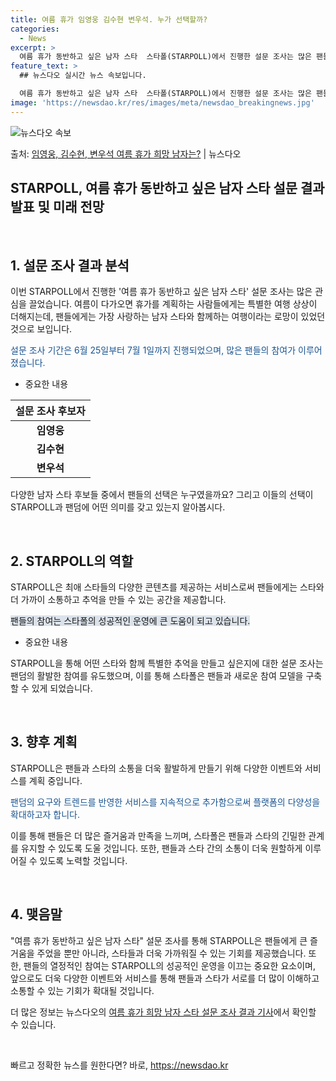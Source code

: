 ```yaml
---
title: 여름 휴가 임영웅 김수현 변우석. 누가 선택할까?
categories:
  - News
excerpt: >
  여름 휴가 동반하고 싶은 남자 스타  스타폴(STARPOLL)에서 진행한 설문 조사는 많은 팬들의 관심을 끌…
feature_text: >
  ## 뉴스다오 실시간 뉴스 속보입니다.

  여름 휴가 동반하고 싶은 남자 스타  스타폴(STARPOLL)에서 진행한 설문 조사는 많은 팬들의 관심을 끌…
image: 'https://newsdao.kr/res/images/meta/newsdao_breakingnews.jpg'
---
```


![뉴스다오 속보](https://newsdao.kr/res/images/meta/newsdao_breakingnews.jpg)

<p>출처: <a href="https://newsdao.kr/4462" rel="dofollow">임영웅, 김수현, 변우석 여름 휴가 희망 남자는?</a> | 뉴스다오</p>

<h2>STARPOLL, 여름 휴가 동반하고 싶은 남자 스타 설문 결과 발표 및 미래 전망</h2>
<p data-ke-size="size16">&nbsp;</p>
<h2>1. 설문 조사 결과 분석</h2>
<p>이번 STARPOLL에서 진행한 '여름 휴가 동반하고 싶은 남자 스타' 설문 조사는 많은 관심을 끌었습니다. 여름이 다가오면 휴가를 계획하는 사람들에게는 특별한 여행 상상이 더해지는데, 팬들에게는 가장 사랑하는 남자 스타와 함께하는 여행이라는 로망이 있었던 것으로 보입니다.</p>
<p><span style="color: #1a5490;">설문 조사 기간은 6월 25일부터 7월 1일까지 진행되었으며, 많은 팬들의 참여가 이루어졌습니다.</span></p>
<ul>
<li>중요한 내용</li>
</ul>
<table>
<thead>
<tr>
<th style="text-align: center; height: 17px;"><b>설문 조사 후보자</b></th>
</tr>
</thead>
<tbody>
<tr>
<td style="text-align: center; height: 17px;"><b>임영웅</b></td>
</tr>
<tr>
<td style="text-align: center; height: 17px;"><b>김수현</b></td>
</tr>
<tr>
<td style="text-align: center; height: 17px;"><b>변우석</b></td>
</tr>
</tbody>
</table>
<p>다양한 남자 스타 후보들 중에서 팬들의 선택은 누구였을까요? 그리고 이들의 선택이 STARPOLL과 팬덤에 어떤 의미를 갖고 있는지 알아봅시다.</p>
<p data-ke-size="size16">&nbsp;</p>
<h2>2. STARPOLL의 역할</h2>
<p>STARPOLL은 최애 스타들의 다양한 콘텐츠를 제공하는 서비스로써 팬들에게는 스타와 더 가까이 소통하고 추억을 만들 수 있는 공간을 제공합니다.</p>
<p><span style="background-color: #21538527;">팬들의 참여는 스타폴의 성공적인 운영에 큰 도움이 되고 있습니다.</span></p>
<ul>
<li>중요한 내용</li>
</ul>
<p>STARPOLL을 통해 어떤 스타와 함께 특별한 추억을 만들고 싶은지에 대한 설문 조사는 팬덤의 활발한 참여를 유도했으며, 이를 통해 스타폴은 팬들과 새로운 참여 모델을 구축할 수 있게 되었습니다.</p>
<p data-ke-size="size16">&nbsp;</p>
<h2>3. 향후 계획</h2>
<p>STARPOLL은 팬들과 스타의 소통을 더욱 활발하게 만들기 위해 다양한 이벤트와 서비스를 계획 중입니다.</p>
<p><span style="color: #1a5490;">팬덤의 요구와 트렌드를 반영한 서비스를 지속적으로 추가함으로써 플랫폼의 다양성을 확대하고자 합니다.</span></p>
<p>이를 통해 팬들은 더 많은 즐거움과 만족을 느끼며, 스타폴은 팬들과 스타의 긴밀한 관계를 유지할 수 있도록 도울 것입니다. 또한, 팬들과 스타 간의 소통이 더욱 원할하게 이루어질 수 있도록 노력할 것입니다.</p>
<p data-ke-size="size16">&nbsp;</p>
<h2>4. 맺음말</h2>
<p>"여름 휴가 동반하고 싶은 남자 스타" 설문 조사를 통해 STARPOLL은 팬들에게 큰 즐거움을 주었을 뿐만 아니라, 스타들과 더욱 가까워질 수 있는 기회를 제공했습니다. 또한, 팬들의 열정적인 참여는 STARPOLL의 성공적인 운영을 이끄는 중요한 요소이며, 앞으로도 더욱 다양한 이벤트와 서비스를 통해 팬들과 스타가 서로를 더 많이 이해하고 소통할 수 있는 기회가 확대될 것입니다.</p>
<p>더 많은 정보는 뉴스다오의 <a href="https://newsdao.kr/4462">여름 휴가 희망 남자 스타 설문 조사 결과 기사</a>에서 확인할 수 있습니다.</p>
<p data-ke-size="size16">&nbsp;</p> 

빠르고 정확한 뉴스를 원한다면? 바로, <a href="https://newsdao.kr" rel="dofollow">https://newsdao.kr</a>


    
